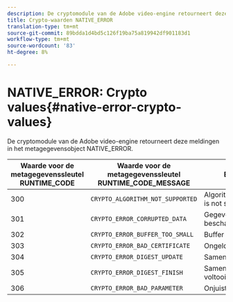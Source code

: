 ```yaml
---
description: De cryptomodule van de Adobe video-engine retourneert deze meldingen in het metagegevensobject NATIVE_ERROR.
title: Crypto-waarden NATIVE_ERROR
translation-type: tm+mt
source-git-commit: 89bdda1d4bd5c126f19ba75a819942df901183d1
workflow-type: tm+mt
source-wordcount: '83'
ht-degree: 8%

---
```



# NATIVE_ERROR: Crypto values{#native-error-crypto-values}

De cryptomodule van de Adobe video-engine retourneert deze meldingen in het metagegevensobject NATIVE_ERROR.

| Waarde voor de metagegevenssleutel RUNTIME_CODE | Waarde voor de metagegevenssleutel RUNTIME_CODE_MESSAGE | Betekenis |
|---|---|---|
| 300 | `CRYPTO_ALGORITHM_NOT_SUPPORTED` | Algorithm being used is not supported. |
| 301 | `CRYPTO_ERROR_CORRUPTED_DATA` | Gegevens zijn beschadigd. |
| 302 | `CRYPTO_ERROR_BUFFER_TOO_SMALL` | Buffer te klein. |
| 303 | `CRYPTO_ERROR_BAD_CERTIFICATE` | Ongeldig certificaat. |
| 304 | `CRYPTO_ERROR_DIGEST_UPDATE` | Samenvattingsupdate. |
| 305 | `CRYPTO_ERROR_DIGEST_FINISH` | Samenvatting voltooid. |
| 306 | `CRYPTO_ERROR_BAD_PARAMETER` | Onjuiste parameter. |

